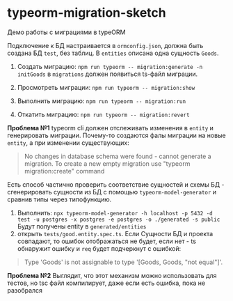# typeorm-migration-sketch

Демо работы с миграциями в typeORM

Подключение к БД настраивается в `ormconfig.json`, должна быть создана БД `test`, без таблиц.
В `entities` описана одна сущность `Goods`.

1. Создать миграцию:
`npm run typeorm -- migration:generate -n initGoods`
в `migrations` должен появиться ts-файл миграции.

1. Просмотреть миграции:
`npm run typeorm -- migration:show`

1. Выполнить миграцию:
`npm run typeorm -- migration:run`

1. Откатить миграцию:
`npm run typeorm -- migration:revert`

**Проблема №1** typeorm cli должен отслеживать изменения в `entity` и генерировать миграции. Почему-то создаются фалы миграции на новые `entity`, а при изменении существующих:
> No changes in database schema were found - cannot generate a migration. To create a new empty migration use "typeorm migration:create" command

Есть способ частично проверить соответствие сущностей и схемы БД - сгенерировать сущности из БД с помощью `typeorm-model-generator` и сравнив типы через типофункцию.

1. Выполнить:
`npx typeorm-model-generator -h localhost -p 5432 -d test -u postgres -x postgres -e postgres -o ./generated -s public`
Будут получены entity в `generated/entities`
2. открыть `tests/good.entity.spec.ts`. Если Сущности БД и проекта совпадают, то ошибок отображаться не будет, если нет - ts обнаружит ошибку и `req` будет подчеркнут с ошибкой:
> Type 'Goods' is not assignable to type '[Goods, Goods, "not equal"]'.

**Проблема №2** Выглядит, что этот механизм можно использовать для тестов, но tsc файл компилирует, даже если есть ошибка, пока не разобрался
